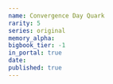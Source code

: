 ```yaml
---
name: Convergence Day Quark
rarity: 5
series: original
memory_alpha:
bigbook_tier: -1
in_portal: true
date:
published: true
---
```



